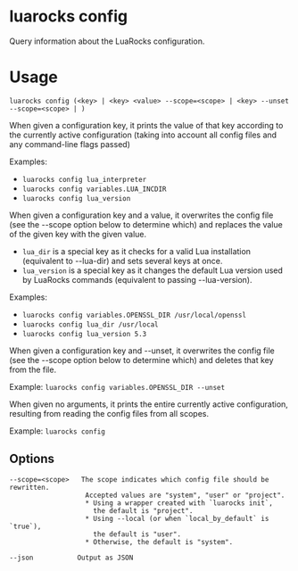 # luarocks config

Query information about the LuaRocks configuration.

# Usage

```
luarocks config (<key> | <key> <value> --scope=<scope> | <key> --unset --scope=<scope> | )
```

When given a configuration key, it prints the value of that key
according to the currently active configuration (taking into account
all config files and any command-line flags passed)

Examples:

* `luarocks config lua_interpreter`
* `luarocks config variables.LUA_INCDIR`
* `luarocks config lua_version`

When given a configuration key and a value,
it overwrites the config file (see the --scope option below to determine which)
and replaces the value of the given key with the given value.

* `lua_dir` is a special key as it checks for a valid Lua installation
  (equivalent to --lua-dir) and sets several keys at once.
* `lua_version` is a special key as it changes the default Lua version
  used by LuaRocks commands (equivalent to passing --lua-version). 

Examples:

* `luarocks config variables.OPENSSL_DIR /usr/local/openssl`
* `luarocks config lua_dir /usr/local`
* `luarocks config lua_version 5.3`

When given a configuration key and --unset,
it overwrites the config file (see the --scope option below to determine which)
and deletes that key from the file.

Example: `luarocks config variables.OPENSSL_DIR --unset`

When given no arguments, it prints the entire currently active
configuration, resulting from reading the config files from
all scopes.

Example: `luarocks config`

## Options

```
--scope=<scope>   The scope indicates which config file should be rewritten.
                   Accepted values are "system", "user" or "project".
                   * Using a wrapper created with `luarocks init`,
                     the default is "project".
                   * Using --local (or when `local_by_default` is `true`),
                     the default is "user".
                   * Otherwise, the default is "system".

--json           Output as JSON
```
